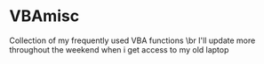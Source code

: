 # VBAmisc
Collection of my frequently used VBA functions \br
I'll update more throughout the weekend when i get access to my old laptop
